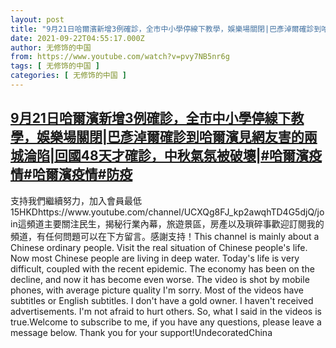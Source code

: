```yaml
---
layout: post
title: "9月21日哈爾濱新增3例確診，全市中小學停線下教學，娛樂場關閉|巴彥淖爾確診到哈爾濱見網友害的兩城淪陷|回國48天才確診，中秋氣氛被破壞|#哈爾濱疫情#哈爾濱疫情#防疫"
date: 2021-09-22T04:55:17.000Z
author: 无修饰的中国
from: https://www.youtube.com/watch?v=pvy7NB5nr6g
tags: [ 无修饰的中国 ]
categories: [ 无修饰的中国 ]
---
```

<!--1632286517000-->
[9月21日哈爾濱新增3例確診，全市中小學停線下教學，娛樂場關閉|巴彥淖爾確診到哈爾濱見網友害的兩城淪陷|回國48天才確診，中秋氣氛被破壞|#哈爾濱疫情#哈爾濱疫情#防疫](https://www.youtube.com/watch?v=pvy7NB5nr6g)
------

<div>
支持我們繼續努力，加入會員最低15HKDhttps://www.youtube.com/channel/UCXQg8FJ_kp2awqhTD4G5djQ/join這頻道主要關注民生，揭秘行業內幕，旅遊景區，房產以及瑣碎事歡迎訂閱我的頻道，有任何問題可以在下方留言。感謝支持！This channel is mainly about a Chinese ordinary people. Visit the real situation of Chinese people's life. Now most Chinese people are living in deep water. Today's life is very difficult, coupled with the recent epidemic. The economy has been on the decline, and now it has become even worse. The video is shot by mobile phones, with average picture quality I'm sorry. Most of the videos have subtitles or English subtitles. I don't have a gold owner. I haven't received advertisements. I'm not afraid to hurt others. So, what I said in the videos is true.Welcome to subscribe to me, if you have any questions, please leave a message below. Thank you for your support!UndecoratedChina
</div>
